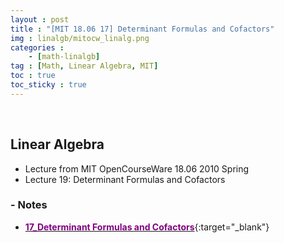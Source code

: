 ```yaml
---
layout : post
title : "[MIT 18.06 17] Determinant Formulas and Cofactors"
img : linalgb/mitocw_linalg.png
categories : 
    - [math-linalgb]
tag : [Math, Linear Algebra, MIT]
toc : true
toc_sticky : true
---
```


<br/>

## Linear Algebra

- Lecture from MIT OpenCourseWare 18.06 2010 Spring
- Lecture 19: Determinant Formulas and Cofactors


### - Notes

- [<span style="color:purple">**17_Determinant Formulas and Cofactors**</span>](https://drive.google.com/file/d/1SGAXdgPJSad_ItajWq-BAUtAtnviiGYD/view?usp=share_link){:target="_blank"}